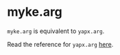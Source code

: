 # myke.arg

`myke.arg` is equivalent to `yapx.arg`.

Read the reference for `yapx.arg` [here](https://www.f2dv.com/code/r/yapx/i/reference/02/).
